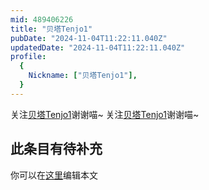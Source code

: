 ```yaml
---
mid: 489406226
title: "贝塔Tenjo1"
pubDate: "2024-11-04T11:22:11.040Z"
updatedDate: "2024-11-04T11:22:11.040Z"
profile:
  {
    Nickname: ["贝塔Tenjo1"],
  }
---
```


关注[贝塔Tenjo1](https://space.bilibili.com/489406226)谢谢喵~ 关注[贝塔Tenjo1](https://space.bilibili.com/489406226)谢谢喵~

## 此条目有待补充
你可以在[这里](https://github.com/Yuhanawa/VTuber.ICU-Content/edit/master/v/贝塔Tenjo1/index.md)编辑本文
